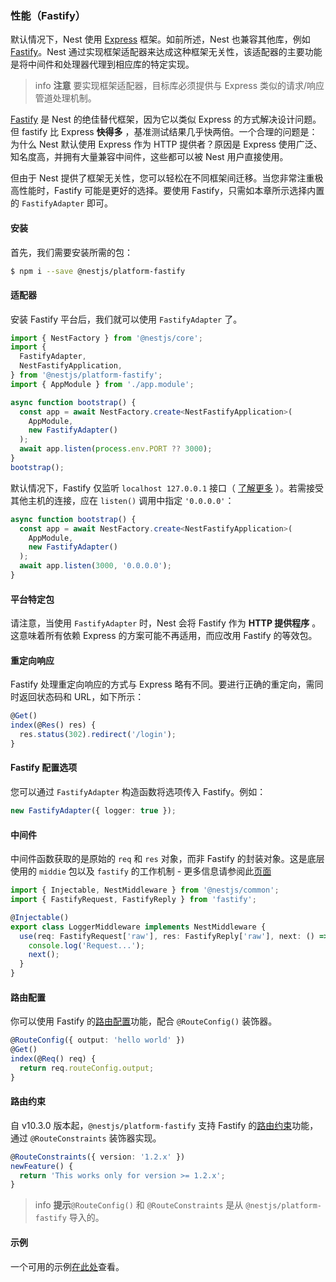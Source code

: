### 性能（Fastify）

默认情况下，Nest 使用 [Express](https://expressjs.com/) 框架。如前所述，Nest 也兼容其他库，例如 [Fastify](https://github.com/fastify/fastify)。Nest 通过实现框架适配器来达成这种框架无关性，该适配器的主要功能是将中间件和处理器代理到相应库的特定实现。

> info **注意** 要实现框架适配器，目标库必须提供与 Express 类似的请求/响应管道处理机制。

[Fastify](https://github.com/fastify/fastify) 是 Nest 的绝佳替代框架，因为它以类似 Express 的方式解决设计问题。但 fastify 比 Express **快得多** ，基准测试结果几乎快两倍。一个合理的问题是：为什么 Nest 默认使用 Express 作为 HTTP 提供者？原因是 Express 使用广泛、知名度高，并拥有大量兼容中间件，这些都可以被 Nest 用户直接使用。

但由于 Nest 提供了框架无关性，您可以轻松在不同框架间迁移。当您非常注重极高性能时，Fastify 可能是更好的选择。要使用 Fastify，只需如本章所示选择内置的 `FastifyAdapter` 即可。

#### 安装

首先，我们需要安装所需的包：

```bash
$ npm i --save @nestjs/platform-fastify
```

#### 适配器

安装 Fastify 平台后，我们就可以使用 `FastifyAdapter` 了。

```typescript title="main"
import { NestFactory } from '@nestjs/core';
import {
  FastifyAdapter,
  NestFastifyApplication,
} from '@nestjs/platform-fastify';
import { AppModule } from './app.module';

async function bootstrap() {
  const app = await NestFactory.create<NestFastifyApplication>(
    AppModule,
    new FastifyAdapter()
  );
  await app.listen(process.env.PORT ?? 3000);
}
bootstrap();
```

默认情况下，Fastify 仅监听 `localhost 127.0.0.1` 接口（ [了解更多](https://www.fastify.io/docs/latest/Guides/Getting-Started/#your-first-server) ）。若需接受其他主机的连接，应在 `listen()` 调用中指定 `'0.0.0.0'`：

```typescript
async function bootstrap() {
  const app = await NestFactory.create<NestFastifyApplication>(
    AppModule,
    new FastifyAdapter()
  );
  await app.listen(3000, '0.0.0.0');
}
```

#### 平台特定包

请注意，当使用 `FastifyAdapter` 时，Nest 会将 Fastify 作为 **HTTP 提供程序** 。这意味着所有依赖 Express 的方案可能不再适用，而应改用 Fastify 的等效包。

#### 重定向响应

Fastify 处理重定向响应的方式与 Express 略有不同。要进行正确的重定向，需同时返回状态码和 URL，如下所示：

```typescript
@Get()
index(@Res() res) {
  res.status(302).redirect('/login');
}
```

#### Fastify 配置选项

您可以通过 `FastifyAdapter` 构造函数将选项传入 Fastify。例如：

```typescript
new FastifyAdapter({ logger: true });
```

#### 中间件

中间件函数获取的是原始的 `req` 和 `res` 对象，而非 Fastify 的封装对象。这是底层使用的 `middie` 包以及 `fastify` 的工作机制 - 更多信息请参阅此[页面](https://www.fastify.io/docs/latest/Reference/Middleware/)

```typescript title="logger.middleware"
import { Injectable, NestMiddleware } from '@nestjs/common';
import { FastifyRequest, FastifyReply } from 'fastify';

@Injectable()
export class LoggerMiddleware implements NestMiddleware {
  use(req: FastifyRequest['raw'], res: FastifyReply['raw'], next: () => void) {
    console.log('Request...');
    next();
  }
}
```

#### 路由配置

你可以使用 Fastify 的[路由配置](https://fastify.dev/docs/latest/Reference/Routes/#config)功能，配合 `@RouteConfig()` 装饰器。

```typescript
@RouteConfig({ output: 'hello world' })
@Get()
index(@Req() req) {
  return req.routeConfig.output;
}
```

#### 路由约束

自 v10.3.0 版本起，`@nestjs/platform-fastify` 支持 Fastify 的[路由约束](https://fastify.dev/docs/latest/Reference/Routes/#constraints)功能，通过 `@RouteConstraints` 装饰器实现。

```typescript
@RouteConstraints({ version: '1.2.x' })
newFeature() {
  return 'This works only for version >= 1.2.x';
}
```

> info **提示**`@RouteConfig()` 和 `@RouteConstraints` 是从 `@nestjs/platform-fastify` 导入的。

#### 示例

一个可用的示例[在此处](https://github.com/nestjs/nest/tree/master/sample/10-fastify)查看。
